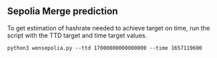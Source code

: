 ## Sepolia Merge prediction
To get estimation of hashrate needed to achieve target on time, run the script with the TTD target and time target values.
```
python3 wensepolia.py --ttd 17000000000000000 --time 1657119600 
``` 

